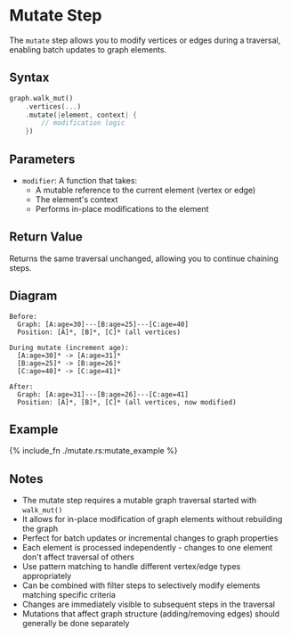# Mutate Step

The `mutate` step allows you to modify vertices or edges during a traversal, enabling batch updates to graph elements.

## Syntax

```rust
graph.walk_mut()
    .vertices(...)
    .mutate(|element, context| {
        // modification logic
    })
```

## Parameters

- `modifier`: A function that takes:
  - A mutable reference to the current element (vertex or edge)
  - The element's context
  - Performs in-place modifications to the element

## Return Value

Returns the same traversal unchanged, allowing you to continue chaining steps.

## Diagram

```
Before:
  Graph: [A:age=30]---[B:age=25]---[C:age=40]
  Position: [A]*, [B]*, [C]* (all vertices)

During mutate (increment age):
  [A:age=30]* -> [A:age=31]*
  [B:age=25]* -> [B:age=26]*  
  [C:age=40]* -> [C:age=41]*

After:
  Graph: [A:age=31]---[B:age=26]---[C:age=41]
  Position: [A]*, [B]*, [C]* (all vertices, now modified)
```

## Example

{% include_fn ./mutate.rs:mutate_example %}

## Notes

- The mutate step requires a mutable graph traversal started with `walk_mut()`
- It allows for in-place modification of graph elements without rebuilding the graph
- Perfect for batch updates or incremental changes to graph properties
- Each element is processed independently - changes to one element don't affect traversal of others
- Use pattern matching to handle different vertex/edge types appropriately
- Can be combined with filter steps to selectively modify elements matching specific criteria
- Changes are immediately visible to subsequent steps in the traversal
- Mutations that affect graph structure (adding/removing edges) should generally be done separately